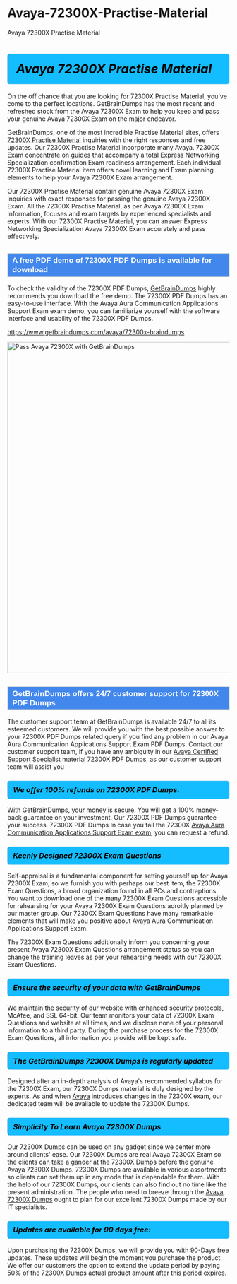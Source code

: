# Avaya-72300X-Practise-Material
Avaya 72300X Practise Material
<h1><strong><span style="display: block; color: #000000; background: #14BDFF; border: 0.5px solid #AED6F1; border-left: 3px solid #3498DB; padding: .6em; border-radius: 6px;">                     <em>Avaya 72300X <span class="exam_variation">Practise Material</span> </em>                </span></strong>            </h1>                        <p>On the off chance that you are looking for 72300X <span class="exam_variation">Practise Material</span>, you've come to the perfect locations.             GetBrainDumps has the most recent and refreshed stock from the Avaya 72300X Exam to help you keep and pass your genuine Avaya 72300X Exam on the major endeavor.</p>                        <p>GetBrainDumps, one of the most incredible <span class="exam_variation">Practise Material</span> sites, offers <a href="https://www.getbraindumps.com/avaya/72300x-braindumps">72300X <span class="exam_variation">Practise Material</span></a> inquiries with the right responses and free updates. Our 72300X <span class="exam_variation">Practise Material</span> incorporate             many Avaya. 72300X Exam concentrate on guides that accompany a total Express Networking Specialization confirmation Exam readiness arrangement. Each individual             72300X <span class="exam_variation">Practise Material</span> item offers novel learning and Exam planning elements to help your Avaya 72300X Exam arrangement.</p>                        <p>Our 72300X <span class="exam_variation">Practise Material</span> contain genuine Avaya 72300X Exam inquiries with exact responses for passing the genuine Avaya 72300X Exam. All the 72300X <span class="exam_variation">Practise Material</span>,             as per Avaya 72300X Exam information, focuses and exam targets by experienced specialists and experts. With our 72300X <span class="exam_variation">Practise Material</span>, you can answer             Express Networking Specialization Avaya 72300X Exam accurately and pass effectively.</p>                        <h2 style="background: #4287ec; border: 1px solid #cccccc; padding: 5px 10px;">                <span style="color: #ffffff;">                    <span style="font-size: 11pt;">                        <span style="line-height: normal;">                            <span style="font-family: Calibri,sans-serif;">                                <strong>                                    <span style="font-size: 13.0pt;">A free PDF demo of 72300X <span class="exam_variation2">PDF Dumps</span> is available for download</span>                                </strong>                            </span>                        </span>                    </span>                </span>            </h2>                        <p>To check the validity of the 72300X <span class="exam_variation2">PDF Dumps</span>, <a href="https://www.getbraindumps.com/">GetBrainDumps</a> highly recommends you download the free demo. The 72300X <span class="exam_variation2">PDF Dumps</span> has an easy-to-use interface.             With the Avaya Aura Communication Applications Support Exam exam demo, you can familiarize yourself with the software interface and usability of the 72300X <span class="exam_variation2">PDF Dumps</span>.</p>                        <p><a href="https://www.getbraindumps.com/avaya/72300x-braindumps">https://www.getbraindumps.com/avaya/72300x-braindumps</a></p>                        <p><a href="https://www.getbraindumps.com/"><img src="https://www.getbraindumps.com/images/get-updated-exam-questions-with-discount-getbraindumps.jpg" class="postImage" alt="Pass Avaya 72300X with GetBrainDumps" width="750"></a></p>                            <h2 style="background: #4287ec; border: 1px solid #cccccc; padding: 5px 10px;">                <span style="color: #ffffff;">                    <span style="font-size: 11pt;">                        <span style="line-height: normal;">                            <span style="font-family: Calibri,sans-serif;">                                <strong>                                    <span style="font-size: 13.0pt;">GetBrainDumps offers 24/7 customer support for 72300X <span class="exam_variation2">PDF Dumps</span> </span>                                </strong>                            </span>                        </span>                    </span>                </span>            </h2>                        <p>The customer support team at GetBrainDumps is available 24/7 to all its esteemed customers. We will provide you with the best possible answer to your 72300X <span class="exam_variation2">PDF Dumps</span>            related query if you find any problem in our Avaya Aura Communication Applications Support Exam <span class="exam_variation2">PDF Dumps</span>. Contact our customer support team, if you have any ambiguity in             our <a href="https://www.getbraindumps.com/avaya/acss-braindumps.html">Avaya Certified Support Specialist</a> material 72300X <span class="exam_variation2">PDF Dumps</span>, as our customer support team will assist you</p>                        <h3>                <strong>                    <span style="display: block; color: #000000; background: #14BDFF; border: 0.5px solid #AED6F1; border-left: 3px solid #3498DB; padding: .6em; border-radius: 6px;">                        <em>We offer 100% refunds on 72300X <span class="exam_variation2">PDF Dumps</span>.</em>                    </span>                </strong>            </h3>                        <p>With GetBrainDumps, your money is secure. You will get a 100% money-back guarantee on your investment. Our 72300X <span class="exam_variation2">PDF Dumps</span> guarantee your success.             72300X <span class="exam_variation2">PDF Dumps</span> In case you fail the 72300X <a href="https://www.getbraindumps.com/avaya/72300x-braindumps">Avaya Aura Communication Applications Support Exam exam</a>, you can request a refund.</p>                        <h3>                <strong>                    <span style="display: block; color: #000000; background: #14BDFF; border: 0.5px solid #AED6F1; border-left: 3px solid #3498DB; padding: .6em; border-radius: 6px;">                        <em>Keenly Designed 72300X <span class="exam_variation3">Exam Questions</span></em>                    </span>                </strong>            </h3>                        <p>Self-appraisal is a fundamental component for setting yourself up for Avaya 72300X Exam, so we furnish you with perhaps our best item, the 72300X <span class="exam_variation3">Exam Questions</span>,             a broad organization found in all PCs and contraptions. You want to download one of the many 72300X <span class="exam_variation3">Exam Questions</span> accessible for rehearsing for your             Avaya 72300X <span class="exam_variation3">Exam Questions</span> adroitly planned by our master group. Our 72300X <span class="exam_variation3">Exam Questions</span> have many remarkable elements that will make you             positive about Avaya Aura Communication Applications Support Exam.</p>                        <p>The 72300X <span class="exam_variation3">Exam Questions</span> additionally inform you concerning your present Avaya 72300X <span class="exam_variation3">Exam Questions</span> arrangement status so you can change the training             leaves as per your rehearsing needs with our 72300X <span class="exam_variation3">Exam Questions</span>.</p>                        <h3>                <strong>                    <span style="display: block; color: #000000; background: #14BDFF; border: 0.5px solid #AED6F1; border-left: 3px solid #3498DB; padding: .6em; border-radius: 6px;">                        <em>Ensure the security of your data with GetBrainDumps </em>                    </span>                </strong>            </h3>                        <p>We maintain the security of our website with enhanced security protocols, McAfee, and SSL 64-bit. Our team monitors your data of 72300X <span class="exam_variation3">Exam Questions</span> and website at all times,             and we disclose none of your personal information to a third party. During the purchase process for the 72300X <span class="exam_variation3">Exam Questions</span>, all information you provide will be kept safe.</p>                        <h3>                <strong>                    <span style="display: block; color: #000000; background: #14BDFF; border: 0.5px solid #AED6F1; border-left: 3px solid #3498DB; padding: .6em; border-radius: 6px;">                        <em>The GetBrainDumps 72300X <span class="exam_variation4">Dumps</span> is regularly updated </em>                    </span>                </strong>            </h3>                        <p>Designed after an in-depth analysis of Avaya's recommended syllabus for the 72300X Exam, our 72300X <span class="exam_variation4">Dumps</span> material is duly designed by the experts.             As and when <a href="https://www.getbraindumps.com/avaya-braindumps.html">Avaya</a> introduces changes in the 72300X exam, our dedicated team will be available to update the 72300X <span class="exam_variation4">Dumps</span>.</p>                        <h3>                <strong>                    <span style="display: block; color: #000000; background: #14BDFF; border: 0.5px solid #AED6F1; border-left: 3px solid #3498DB; padding: .6em; border-radius: 6px;">                        <em>Simplicity To Learn Avaya 72300X <span class="exam_variation4">Dumps</span></em>                    </span>                </strong>            </h3>                        <p>Our 72300X <span class="exam_variation4">Dumps</span> can be used on any gadget since we center more around clients' ease. Our 72300X <span class="exam_variation4">Dumps</span> are real Avaya 72300X Exam             so the clients can take a gander at the 72300X <span class="exam_variation4">Dumps</span> before the genuine Avaya 72300X <span class="exam_variation4">Dumps</span>. 72300X <span class="exam_variation4">Dumps</span> are available in various assortments             so clients can set them up in any mode that is dependable for them. With the help of our 72300X <span class="exam_variation4">Dumps</span>, our clients can also find out no time like the present administration.             The people who need to breeze through the <a href="https://www.getbraindumps.com/avaya/72300x-braindumps">Avaya 72300X <span class="exam_variation4">Dumps</span></a> ought to plan for our excellent 72300X <span class="exam_variation4">Dumps</span> made by our IT specialists.</p>                        <h3>                <strong>                    <span style="display: block; color: #000000; background: #14BDFF; border: 0.5px solid #AED6F1; border-left: 3px solid #3498DB; padding: .6em; border-radius: 6px;">                        <em>Updates are available for 90 days free:</em>                    </span>                </strong>            </h3>                        <p>Upon purchasing the 72300X <span class="exam_variation4">Dumps</span>, we will provide you with 90-Days free updates. These updates will begin the moment you purchase the product.             We offer our customers the option to extend the update period by paying 50% of the 72300X <span class="exam_variation4">Dumps</span> actual product amount after this period expires.</p>                    
